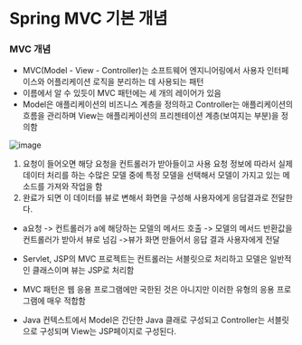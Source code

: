 # Spring MVC 기본 개념

### MVC 개념

- MVC(Model - View - Controller)는 소프트웨어 엔지니어링에서 사용자 인터페이스와 어플리케이션 로직을 분리하는 데 사용되는 패턴
- 이름에서 알 수 있듯이 MVC 패턴에는 세 개의 레이어가 있음
- Model은 애플리케이션의 비즈니스 계층을 정의하고 Controller는 애플리케이션의 흐름을 관리하며 View는 애플리케이션의 프리젠테이션 계층(보여지는 부분)을 정의함

![image](https://user-images.githubusercontent.com/48741014/112275742-40497780-8cc3-11eb-84c1-128eb34e0622.png)

1. 요청이 들어오면 해당 요청을 컨트롤러가 받아들이고 사용 요청 정보에 따라서 실제 데이터 처리를 하는 수많은 모델 중에 특정 모델을 선택해서 모델이 가지고 있는 메소드를 가져와 작업을 함
2. 완료가 되면 이 데이터를 뷰로 변해서 화면을 구성해 사용자에게 응답결과로 전달한다.

- a요청 -> 컨트롤러가 a에 해당하는 모델의 메서드 호출 -> 모델의 메서드 반환값을 컨트롤러가 받아서 뷰로 넘김 ->뷰가 화면 만들어서 응답 결과 사용자에게 전달
- Servlet, JSP의 MVC 프로젝트는 컨트롤러는 서블릿으로 처리하고 모델은 일반적인 클래스이며 뷰는 JSP로 처리함



- MVC 패턴은 웹 응용 프로그램에만 국한된 것은 아니지만 이러한 유형의 응용 프로그램에 매우 적합함
- Java 컨텍스트에서 Model은 간단한 Java 클래로 구성되고 Controller는 서블릿으로 구성되며 View는 JSP페이지로 구성된다.

